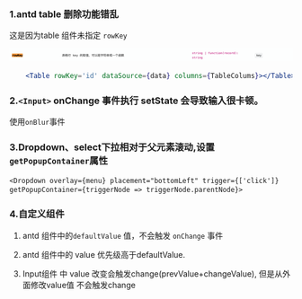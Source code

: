 ### 1.antd table 删除功能错乱

这是因为table 组件未指定 `rowKey`

![image-20220623162616305](../../../image/image-20220623162616305.png)

```jsx
    <Table rowKey='id' dataSource={data} columns={TableColums}></Table>
```

### 2.`<Input>` onChange 事件执行 setState 会导致输入很卡顿。

使用`onBlur`事件

### 3.Dropdown、select下拉相对于父元素滚动,设置`getPopupContainer`属性

```react
<Dropdown overlay={menu} placement="bottomLeft" trigger={['click']} getPopupContainer={triggerNode => triggerNode.parentNode}>
```

### 4.自定义组件

1. antd 组件中的`defaultValue` 值，不会触发 `onChange` 事件 

2. antd 组件中的 value 优先级高于defaultValue.
3. Input组件 中 value 改变会触发change(prevValue+changeValue), 但是从外面修改value值 不会触发change

